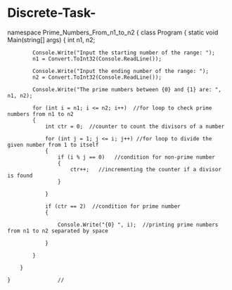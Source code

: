# Discrete-Task-

namespace Prime_Numbers_From_n1_to_n2
{
    class Program
    {
        static void Main(string[] args)
        {
            int n1, n2;

            Console.Write("Input the starting number of the range: ");
            n1 = Convert.ToInt32(Console.ReadLine());

            Console.Write("Input the ending number of the range: ");
            n2 = Convert.ToInt32(Console.ReadLine());

            Console.Write("The prime numbers between {0} and {1} are: ", n1, n2);

            for (int i = n1; i <= n2; i++)  //for loop to check prime numbers from n1 to n2 
            { 
                int ctr = 0;  //counter to count the divisors of a number  

                for (int j = 1; j <= i; j++) //for loop to divide the given number from 1 to itself 
                {  
                    if (i % j == 0)   //condition for non-prime number  
                    {  
                        ctr++;   //incrementing the counter if a divisor is found  
                    }  

                }  

                if (ctr == 2)  //condition for prime number  
                {  

                    Console.Write("{0} ", i);  //printing prime numbers from n1 to n2 separated by space   

                }   

            }   

        }   

    }               //
